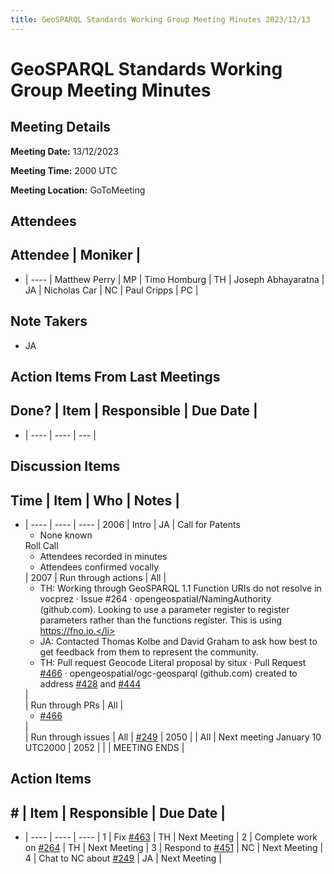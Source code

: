 ```yaml
---
title: GeoSPARQL Standards Working Group Meeting Minutes 2023/12/13
---
```

# GeoSPARQL Standards Working Group Meeting Minutes
## Meeting Details
**Meeting Date:** 13/12/2023

**Meeting Time:** 2000 UTC

**Meeting Location:** GoToMeeting  

## Attendees
Attendee | Moniker |
---
- | ---- |
Matthew Perry | MP |
Timo Homburg | TH |
Joseph Abhayaratna | JA |
Nicholas Car | NC |
Paul Cripps | PC |

## Note Takers
- JA

## Action Items From Last Meetings
Done? | Item | Responsible | Due Date |
---
- | ---- | ---- | --- |

## Discussion Items
Time | Item | Who | Notes |
---
- | ---- | ---- | ---- |
2006 | Intro | JA | Call for Patents<ul><li>None known</li></ul>Roll Call<ul><li>Attendees recorded in minutes</li><li>Attendees confirmed vocally</li></ul> |
2007 | Run through actions | All | <ul><li>TH: Working through GeoSPARQL 1.1 Function URIs do not resolve in vocprez · Issue #264 · opengeospatial/NamingAuthority (github.com). Looking to use a parameter register to register parameters rather than the functions register. This is using https://fno.io.</li><li>JA: Contacted Thomas Kolbe and David Graham to ask how best to get feedback from them to represent the community.</li><li>TH: Pull request Geocode Literal proposal by situx · Pull Request [#466](https://github.com/opengeospatial/ogc-geosparql/pull/466) · opengeospatial/ogc-geosparql (github.com) created to address [#428](https://github.com/opengeospatial/ogc-geosparql/issues/428) and [#444](https://github.com/opengeospatial/ogc-geosparql/issues/444)</li></ul> |
<br/> | Run through PRs | All | <ul><li>[#466](https://github.com/opengeospatial/ogc-geosparql/pull/466)</li></ul> |
<br/> | Run through issues | All | [#249](https://github.com/opengeospatial/ogc-geosparql/issues/249)  |
2050 | | All | Next meeting January 10 UTC2000 |
2052 | | | MEETING ENDS |

## Action Items
\# | Item | Responsible | Due Date |
---
- | ---- | ---- | ---- |
<span name="action_1">1</span> | Fix [#463](https://github.com/opengeospatial/ogc-geosparql/issues/463) | TH | Next Meeting |
<span name="action_2">2</span> | Complete work on [#264](https://github.com/opengeospatial/ogc-geosparql/issues/264) | TH | Next Meeting |
<span name="action_3">3</span> | Respond to [#451](https://github.com/opengeospatial/ogc-geosparql/issues/451) | NC | Next Meeting |
<span name="action_4">4</span> | Chat to NC about  [#249](https://github.com/opengeospatial/ogc-geosparql/issues/249) | JA | Next Meeting |
